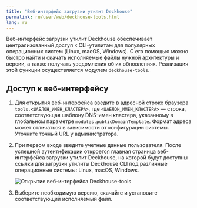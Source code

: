 ```yaml
---
title: "Веб-интерфейс загрузки утилит Deckhouse"
permalink: ru/user/web/deckhouse-tools.html
lang: ru
---
```


Веб-интерфейс загрузки утилит Deckhouse обеспечивает централизованный доступ к CLI-утилитам для популярных операционных систем (Linux, macOS, Windows). С его помощью можно быстро найти и скачать исполняемые файлы нужной архитектуры и версии, а также получать уведомления об их обновлениях. Реализация этой функции осуществляется модулем `deckhouse-tools`.

## Доступ к веб-интерфейсу

1. Для открытия веб-интерфейса введите в адресной строке браузера `tools.<ШАБЛОН_ИМЕН_КЛАСТЕРА>`, где `<ШАБЛОН_ИМЕН_КЛАСТЕРА>` — строка, соответствующая шаблону DNS-имен кластера, указанному в глобальном параметре `modules.publicDomainTemplate`. Формат адреса может отличаться в зависимости от конфигурации системы. Уточните точный URL у администратора.
1. При первом входе введите учетные данные пользователя. После успешной аутентификации откроется главная страница веб-интерфейса загрузки утилит Deckhouse, на которой будут доступны ссылки для загрузки утилиты Deckhouse CLI под различные операционные системы: Linux, macOS, Windows.

   ![Открытие веб-интерфейса Deckhouse-tools](../../images/deckhouse-tools/deckhouse-tools.png)

1. Выберите необходимую версию, скачайте и установите соответствующий исполняемый файл.
